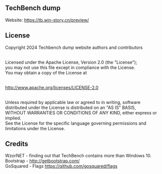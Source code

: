 TechBench dump
--------------
Website: https://tb.win-story.cn/preview/<br>

License
-------
Copyright 2024 Techbench dump website authors and contributors<br><br>

Licensed under the Apache License, Version 2.0 (the "License");<br>
you may not use this file except in compliance with the License.<br>
You may obtain a copy of the License at<br><br>

http://www.apache.org/licenses/LICENSE-2.0<br><br>

Unless required by applicable law or agreed to in writing, software<br>
distributed under the License is distributed on an "AS IS" BASIS,<br>
WITHOUT WARRANTIES OR CONDITIONS OF ANY KIND, either express or implied.<br>
See the License for the specific language governing permissions and<br>
limitations under the License.<br>

Credits
-------
WzorNET - finding out that TechBench contains more than Windows 10.<br>
Bootstrap - http://getbootstrap.com/<br>
GoSquared - Flags https://github.com/gosquared/flags
